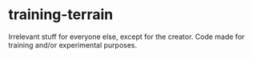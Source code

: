 # training-terrain
Irrelevant stuff for everyone else, except for the creator. Code made for training and/or experimental purposes.
